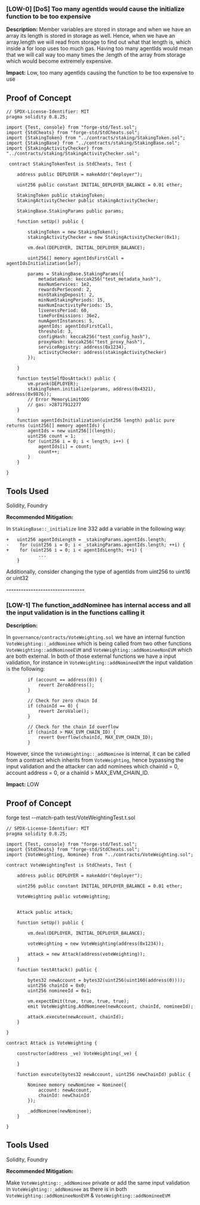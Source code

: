 
### [LOW-0] [DoS] Too many agentIds would cause the initialize function to be too expensive

**Description:** 
Member variables are stored in storage and when we have an array its length is stored in storage as well. Hence, when we have an array.length we will read from storage to find out what that length is, which inside a for loop uses too much gas. Having too many agentIds would mean that we will call way too many times the .length of the array from storage which would become extremely expensive.

**Impact:**
Low, too many agentIds causing the function to be too expensive to use

## Proof of Concept

```
// SPDX-License-Identifier: MIT
pragma solidity 0.8.25;

import {Test, console} from "forge-std/Test.sol";
import {StdCheats} from "forge-std/StdCheats.sol";
import {StakingToken} from "../contracts/staking/StakingToken.sol";
import {StakingBase} from "../contracts/staking/StakingBase.sol";
import {StakingActivityChecker} from "../contracts/staking/StakingActivityChecker.sol";

 contract StakingTokenTest is StdCheats, Test {

    address public DEPLOYER = makeAddr("deployer");

    uint256 public constant INITIAL_DEPLOYER_BALANCE = 0.01 ether;

    StakingToken public stakingToken;
    StakingActivityChecker public stakingActivityChecker;

    StakingBase.StakingParams public params;

    function setUp() public {

        stakingToken = new StakingToken();
        stakingActivityChecker = new StakingActivityChecker(0x1);

        vm.deal(DEPLOYER, INITIAL_DEPLOYER_BALANCE);

        uint256[] memory agentIdsFirstCall = agentIdsInitialization(1e7);

        params = StakingBase.StakingParams({
            metadataHash: keccak256("test_metadata_hash"),
            maxNumServices: 1e2,
            rewardsPerSecond: 2,
            minStakingDeposit: 2,
            minNumStakingPeriods: 15,
            maxNumInactivityPeriods: 15,
            livenessPeriod: 60,
            timeForEmissions: 36e2,
            numAgentInstances: 5,
            agentIds: agentIdsFirstCall,
            threshold: 3,
            configHash: keccak256("test_config_hash"),
            proxyHash: keccak256("test_proxy_hash"),
            serviceRegistry: address(0x1234),
            activityChecker: address(stakingActivityChecker)
        });

    }

    function testSelfDosAttack() public {
        vm.prank(DEPLOYER);
        stakingToken.initialize(params, address(0x4321), address(0x9876)); 
        // Error MemoryLimitOOG
        // gas: >28717912277
    }

    function agentIdsInitialization(uint256 length) public pure returns (uint256[] memory agentIds) {
        agentIds = new uint256[](length);
        uint256 count = 1;
        for (uint256 i = 0; i < length; i++) {
            agentIds[i] = count;
            count++;
        }
    }

}
```

## Tools Used
Solidity, Foundry

**Recommended Mitigation:**

In `StakingBase::_initialize` line 332 add a variable in the following way:

```
+   uint256 agentIdsLength = _stakingParams.agentIds.length;    
-    for (uint256 i = 0; i < _stakingParams.agentIds.length; ++i) {
+    for (uint256 i = 0; i < agentIdsLength; ++i) {
            ...
    }

```

Additionally, consider changing the type of agentIds from uint256 to uint16 or uint32

**--------------------------------**

### [LOW-1] The function_addNominee has internal access and all the input validation is in the functions calling it

**Description:** 

In `governance/contracts/VoteWeighting.sol` we have an internal function `VoteWeighting::_addNominee` which is being called from two other functions `VoteWeighting::addNomineeEVM` and `VoteWeighting::addNomineeNonEVM` which are both external. In both of those external functions we have a input validation, for instance in `VoteWeighting::addNomineeEVM` the input validation is the following:

```
        if (account == address(0)) {
            revert ZeroAddress();
        }

        // Check for zero chain Id
        if (chainId == 0) {
            revert ZeroValue();
        }

        // Check for the chain Id overflow
        if (chainId > MAX_EVM_CHAIN_ID) {
            revert Overflow(chainId, MAX_EVM_CHAIN_ID);
        }
```

However, since the `VoteWeighting::_addNominee` is internal, it can be called from a contract which inherits from `VoteWeighting`, hence bypassing the input validation and the attacker can add nominees which chainId = 0, account address = 0, or a chainId > MAX_EVM_CHAIN_ID.

**Impact:**
LOW

## Proof of Concept

forge test --match-path test/VoteWeightingTest.t.sol

```
// SPDX-License-Identifier: MIT
pragma solidity 0.8.25;

import {Test, console} from "forge-std/Test.sol";
import {StdCheats} from "forge-std/StdCheats.sol";
import {VoteWeighting, Nominee} from "../contracts/VoteWeighting.sol";

contract VoteWeightingTest is StdCheats, Test {

    address public DEPLOYER = makeAddr("deployer");

    uint256 public constant INITIAL_DEPLOYER_BALANCE = 0.01 ether;

    VoteWeighting public voteWeighting;


    Attack public attack;

    function setUp() public {

        vm.deal(DEPLOYER, INITIAL_DEPLOYER_BALANCE);

        voteWeighting = new VoteWeighting(address(0x1234));

        attack = new Attack(address(voteWeighting));
    }

    function testAttack() public {

        bytes32 newAccount = bytes32(uint256(uint160(address(0))));
        uint256 chainId = 0x0;
        uint256 nomineeId = 0x1;

        vm.expectEmit(true, true, true, true);
        emit VoteWeighting.AddNominee(newAccount, chainId, nomineeId);

        attack.execute(newAccount, chainId);
    }

}

contract Attack is VoteWeighting {

    constructor(address _ve) VoteWeighting(_ve) {

    }

    function execute(bytes32 newAccount, uint256 newChainId) public {
    
        Nominee memory newNominee = Nominee({
            account: newAccount,
            chainId: newChainId
        });

        _addNominee(newNominee);
    }

}

```

## Tools Used
Solidity, Foundry

**Recommended Mitigation:**

Make `VoteWeighting::_addNominee` private or add the same input validation in `VoteWeighting::_addNominee` as there is in both `VoteWeighting::addNomineeNonEVM` & `VoteWeighting::addNomineeEVM`